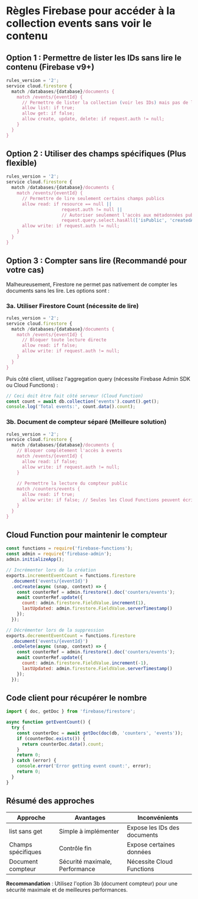 # Règles Firebase pour accéder à la collection events sans voir le contenu

## Option 1 : Permettre de lister les IDs sans lire le contenu (Firebase v9+)

```javascript
rules_version = '2';
service cloud.firestore {
  match /databases/{database}/documents {
    match /events/{eventId} {
      // Permettre de lister la collection (voir les IDs) mais pas de lire les documents
      allow list: if true;
      allow get: if false;
      allow create, update, delete: if request.auth != null;
    }
  }
}
```

## Option 2 : Utiliser des champs spécifiques (Plus flexible)

```javascript
rules_version = '2';
service cloud.firestore {
  match /databases/{database}/documents {
    match /events/{eventId} {
      // Permettre de lire seulement certains champs publics
      allow read: if resource == null || 
                     request.auth != null || 
                     // Autoriser seulement l'accès aux métadonnées publiques
                     request.query.select.hasAll(['isPublic', 'createdAt']);
      allow write: if request.auth != null;
    }
  }
}
```

## Option 3 : Compter sans lire (Recommandé pour votre cas)

Malheureusement, Firestore ne permet pas nativement de compter les documents sans les lire. Les options sont :

### 3a. Utiliser Firestore Count (nécessite de lire)
```javascript
rules_version = '2';
service cloud.firestore {
  match /databases/{database}/documents {
    match /events/{eventId} {
      // Bloquer toute lecture directe
      allow read: if false;
      allow write: if request.auth != null;
    }
  }
}
```

Puis côté client, utilisez l'aggregation query (nécessite Firebase Admin SDK ou Cloud Functions) :

```javascript
// Ceci doit être fait côté serveur (Cloud Function)
const count = await db.collection('events').count().get();
console.log('Total events:', count.data().count);
```

### 3b. Document de compteur séparé (Meilleure solution)
```javascript
rules_version = '2';
service cloud.firestore {
  match /databases/{database}/documents {
    // Bloquer complètement l'accès à events
    match /events/{eventId} {
      allow read: if false;
      allow write: if request.auth != null;
    }
    
    // Permettre la lecture du compteur public
    match /counters/events {
      allow read: if true;
      allow write: if false; // Seules les Cloud Functions peuvent écrire
    }
  }
}
```

## Cloud Function pour maintenir le compteur

```javascript
const functions = require('firebase-functions');
const admin = require('firebase-admin');
admin.initializeApp();

// Incrémenter lors de la création
exports.incrementEventCount = functions.firestore
  .document('events/{eventId}')
  .onCreate(async (snap, context) => {
    const counterRef = admin.firestore().doc('counters/events');
    await counterRef.update({
      count: admin.firestore.FieldValue.increment(1),
      lastUpdated: admin.firestore.FieldValue.serverTimestamp()
    });
  });

// Décrémenter lors de la suppression
exports.decrementEventCount = functions.firestore
  .document('events/{eventId}')
  .onDelete(async (snap, context) => {
    const counterRef = admin.firestore().doc('counters/events');
    await counterRef.update({
      count: admin.firestore.FieldValue.increment(-1),
      lastUpdated: admin.firestore.FieldValue.serverTimestamp()
    });
  });
```

## Code client pour récupérer le nombre

```javascript
import { doc, getDoc } from 'firebase/firestore';

async function getEventCount() {
  try {
    const counterDoc = await getDoc(doc(db, 'counters', 'events'));
    if (counterDoc.exists()) {
      return counterDoc.data().count;
    }
    return 0;
  } catch (error) {
    console.error('Error getting event count:', error);
    return 0;
  }
}
```

## Résumé des approches

| Approche | Avantages | Inconvénients |
|----------|-----------|---------------|
| list sans get | Simple à implémenter | Expose les IDs des documents |
| Champs spécifiques | Contrôle fin | Expose certaines données |
| Document compteur | Sécurité maximale, Performance | Nécessite Cloud Functions |

**Recommandation** : Utilisez l'option 3b (document compteur) pour une sécurité maximale et de meilleures performances.